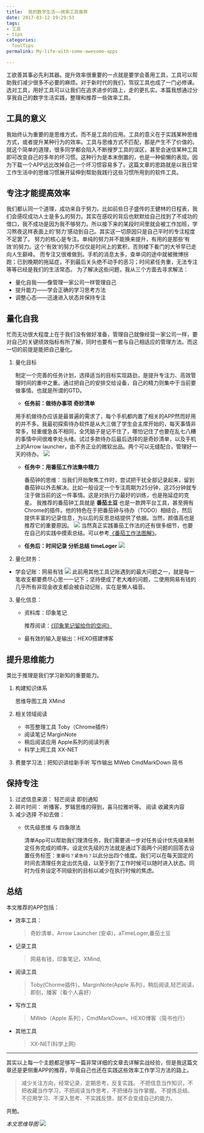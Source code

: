 ```yaml
---
title:  我的数字生活——效率工具推荐
date: 2017-03-12 19:29:53
tags:
- 工具
- tips
categories:
  ToolTips
permalink: My-life-with-some-awesome-apps  

---
```

工欲善其事必先利其器。提升效率很重要的一点就是要学会善用工具，工具可以帮助我们减少很多不必要的麻烦。对于新时代的我们，驾驭工具也成了一门必修课。选对工具，用好工具可以让我们在追求进步的路上，走的更扎实。本篇我想通过分享我自己的数字生活实践，整理和推荐一些效率工具。
<!-- more -->
## 工具的意义
我始终认为重要的是思维方式，而不是工具的应用。工具的意义在于实践某种思维方式，或者提升某种行为的效率。工具与思维方式不匹配，那是产生不了价值的。就这个简单的道理，很多同学都会陷入不断搜罗工具的误区，甚至会迷信某种工具即可改变自己的多年的坏习惯。这种行为是本末倒置的，也是一种偷懒的表现。因为下载一个APP远比改掉自己一个坏习惯容易多了。这篇文章的思路就是以我日常工作生活中的思维习惯展开延伸到帮助我践行这些习惯所用到的软件工具。
## 专注才能提高效率
我们都认同一个道理，成功来自于努力。比如前些日子盛传的王健林的日程表，我们会感叹成功人士是多么的努力。其实在感叹的背后也默默给自己找到了不成功的借口，我不成功是因为我不够努力。所以接下来的某段时间里就会被工作加班，学习熬夜这样表面上的‘努力’感动到自己。其实这一切原因只是自己平时的专注程度不足罢了。
努力的核心是专注。单纯的努力并不能换来提升，有用的是那些‘有效’的努力。这个‘有效’的努力不仅仅是时间上的累积，否则楼下看门的大爷早已走向人生巅峰。
而专注又很难做到。手机的消息太多，查单词的途中就被微博拐跑；已到晚期的拖延症，不到最后关头绝不动手的恶习；时间紧任务重，无法专注等等已经是我们的生活常态。
为了解决这些问题，我从三个方面去寻求解法：

* 量化自我——像管理一家公司一样管理自己
* 提升能力——学会正确的学习思考方法
* 调整心态——迅速进入状态并保持专注

## 量化自我 
忙而无功很大程度上在于我们没有做好准备，管理自己就像经营一家公司一样，要对自己的关键绩效指标有所了解，同时也要有一套与自己相适应的管理方法。而这一切的前提是能把自己量化。

1. 量化目标

    制定一个完善的任务计划，选择适当的目标实现路劲，是提升专注力、高效管理时间的重中之重。通过把自己的安排交给设备，自己的精力则集中于当前要做事情。也就是所谓的GTD。
    * **任务前：做待办事项 奇妙清单**
   

     用手机做待办应该是最普遍的需求了，每个手机都内置了相关的APP然而好用的并不多。我最初探索待办软件是从大三做了学生会主席开始的，每天事情非常多，轻重缓急各不相同，全凭脑子是记不住了，哪怕记住了也要在乱七八糟的事情中间很难李处头绪。试过多款待办后最后选择的是奇妙清单，以及手机上的Arrow launcher，由不务正业的微软出品。两个可以无缝配合，管理好一天的待办。
      ![](http://image.kbiao.me/2017-03-12-14893173162122.jpg?imageView2/2/w/800/interlace/1/)
      
    * **任务中：用番茄工作法集中精力**

        番茄钟的思维：当我们开始聚焦工作时，尝试把干扰全部记录起来，留到番茄钟以外去解决。比如一般设定一个专注周期为25分钟，这25分钟就专注于做当前的这一件事情。这是对执行力最好的训练，也是拖延症的克星。
    我推荐的番茄钟工具就是 **番茄土豆** 也是一款跨平台工具，甚至拥有Chrome的插件。他的特色在于把番茄钟与待办（TODO）相结合，然后提供丰富的记录信息，为以后的反思总结提供了依据。当然，颜值高也是推荐它的重要原因。
    ![](http://image.kbiao.me/2017-03-12-14893173793399.jpg?imageView2/2/w/800/interlace/1/)
    当然真正实践番茄工作法的还有很多细节，也要在自己的实践中摸索总结。可以参考[《番茄工作法图解》](https://book.douban.com/subject/5916234/)。
    * **任务后：时间记录 分析总结  timeLoger**
    ![](http://image.kbiao.me/2017-03-12-14893192334032.jpg?imageView2/2/w/800/interlace/1/)

2. 量化财务：
  *  学会记账：网易有钱
![](http://image.kbiao.me/2017-03-12-14893175902841.jpg?imageView2/2/w/800/interlace/1/)
此前用其他工具记账遇到的最大问题之一，就是每一笔收支都要费尽心思一一记下；坚持便成了老大难的问题，二使用网易有钱的几乎所有非现金收支都会被自动记账，实在是懒人福音。
3. 量化信息：
    * 资料库：印象笔记
    
        推荐阅读：[《印象笔记留给你的空间》](https://book.douban.com/subject/26809387/)
        
    * 最有效的输入是输出：HEXO搭建博客


## 提升思维能力
类比于推理是我们学习新知的重要能力。

1. 构建知识体系
    
    思维导图工具  XMind

2. 相关领域阅读
    * 书签整理工具  Toby（Chrome插件）
    * 阅读笔记 MarginNote 
    * 稍后阅读应用 Apple系列的阅读列表 
    * 科学上网工具  XX-NET
3. 费曼学习法：把知识讲给新手听 
    写作输出 MWeb CmdMarkDown 简书


## 保持专注 

1. 过滤信息来源：
    轻芒阅读
    即刻通知
2. 碎片时间：
    听播客，罗辑思维的得到，喜马拉雅听等。
    阅读 收藏夹内容
3. 减少选择 不如去做：
    * 优先级思维 与 四象限法
    
        清单App可以帮助我们理清任务，我们需要进一步对任务设计优先级来制定任务完成的顺序。设定优先级的方法就是通过下面两个问题的回答去设置任务标签：`重要吗？紧急吗？`以此分出四个维度。我们可以在每天固定的时间去清理任务定出优先级，以至于到了工作时候可以随时进入状态。同时为任务设定不同级别的目标以减少在执行时候的焦虑。
        

## 总结
本文推荐的APP包括：

* 效率工具： 
    > 奇妙清单，Arrow Launcher (安卓)，aTimeLoger,番茄土豆 
    
* 记录工具 
    > 网易有钱，印象笔记，XMind,
* 阅读工具
    > Toby(Chorme插件)，MarginNote(Apple 系列)，稍后阅读,轻芒阅读，即刻，播客（看个人喜好）
    
* 写作工具
    > MWeb（Apple 系列），CmdMarkDown，HEXO博客（简书也行）
        
* 其他工具
    > XX-NET(科学上网)

---

其实以上每一个主题都足够写一篇非常详细的文章去详解实战经验，但是我这篇文章还是更侧重APP的推荐，毕竟自己也还在实践这些效率工作学习方法的路上。
> 减少关注方向，经常记录，定期思考，反复实践。
不把信息当作知识，不把收藏当作学习，不把阅读当作思考，不把储存当作掌握。 
不提炼总结、不应用学习、不深入思考、不实践反馈，就不会变成自己的能力。

共勉。
  
*本文思维导图*
![](http://image.kbiao.me/2017-03-12-14893155580938.jpg)



